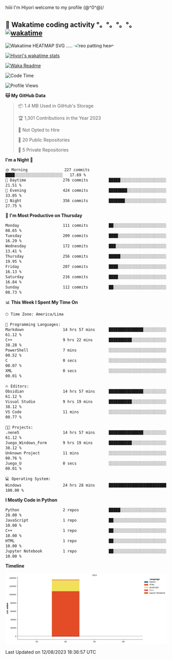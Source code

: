 hiiii I'm Hiyori welcome to my profile \(@^0^@)/

## 🦄 Wakatime coding activity °。°。°。°。[![wakatime](https://wakatime.com/badge/user/49dba2c5-26e1-43a7-9d07-e0f8613d1227.svg)](https://wakatime.com/@49dba2c5-26e1-43a7-9d07-e0f8613d1227) 
<img src="https://wakatime.com/share/@ziajoriii7/ef87015d-57e0-4afb-bb56-1a99a24ea312.svg" width="600" alt="Wakatime HEATMAP SVG"/> ..... <img src="https://i.postimg.cc/RFM2CQFY/reo-patting.webp" alt="reo patting head" width="200" style="border-radius: 50%;">

 [![Hiyori's wakatime stats](https://github-readme-stats.vercel.app/api/wakatime?username=ziajoriii7&theme=buefy&range=last_year&is_including_today=true&layout=compact&hide=markdown)](https://github.com/anuraghazra/github-readme-stats)
 

[![Waka Readme](https://github.com/hiyorijl/hiyorijl/actions/workflows/Waka%20Readme.yml/badge.svg)](https://github.com/hiyorijl/hiyorijl/actions/workflows/Waka%20Readme.yml)

<!--START_SECTION:waka-->
![Code Time](http://img.shields.io/badge/Code%20Time-287%20hrs%205%20mins-blue)

![Profile Views](http://img.shields.io/badge/Profile%20Views-1-blue)

**🐱 My GitHub Data** 

> 📦 1.4 MB Used in GitHub's Storage 
 > 
> 🏆 1,301 Contributions in the Year 2023
 > 
> 🚫 Not Opted to Hire
 > 
> 📜 20 Public Repositories 
 > 
> 🔑 5 Private Repositories 
 > 
**I'm a Night 🦉** 

```text
🌞 Morning                227 commits         ████░░░░░░░░░░░░░░░░░░░░░   17.69 % 
🌆 Daytime                276 commits         █████░░░░░░░░░░░░░░░░░░░░   21.51 % 
🌃 Evening                424 commits         ████████░░░░░░░░░░░░░░░░░   33.05 % 
🌙 Night                  356 commits         ███████░░░░░░░░░░░░░░░░░░   27.75 % 
```
📅 **I'm Most Productive on Thursday** 

```text
Monday                   111 commits         ██░░░░░░░░░░░░░░░░░░░░░░░   08.65 % 
Tuesday                  209 commits         ████░░░░░░░░░░░░░░░░░░░░░   16.29 % 
Wednesday                172 commits         ███░░░░░░░░░░░░░░░░░░░░░░   13.41 % 
Thursday                 256 commits         █████░░░░░░░░░░░░░░░░░░░░   19.95 % 
Friday                   207 commits         ████░░░░░░░░░░░░░░░░░░░░░   16.13 % 
Saturday                 216 commits         ████░░░░░░░░░░░░░░░░░░░░░   16.84 % 
Sunday                   112 commits         ██░░░░░░░░░░░░░░░░░░░░░░░   08.73 % 
```


📊 **This Week I Spent My Time On** 

```text
🕑︎ Time Zone: America/Lima

💬 Programming Languages: 
Markdown                 14 hrs 57 mins      ███████████████░░░░░░░░░░   61.12 % 
C++                      9 hrs 22 mins       ██████████░░░░░░░░░░░░░░░   38.28 % 
PowerShell               7 mins              ░░░░░░░░░░░░░░░░░░░░░░░░░   00.52 % 
C                        0 secs              ░░░░░░░░░░░░░░░░░░░░░░░░░   00.07 % 
XML                      0 secs              ░░░░░░░░░░░░░░░░░░░░░░░░░   00.01 % 

🔥 Editors: 
Obsidian                 14 hrs 57 mins      ███████████████░░░░░░░░░░   61.12 % 
Visual Studio            9 hrs 19 mins       ██████████░░░░░░░░░░░░░░░   38.12 % 
VS Code                  11 mins             ░░░░░░░░░░░░░░░░░░░░░░░░░   00.77 % 

🐱‍💻 Projects: 
.nene5                   14 hrs 57 mins      ███████████████░░░░░░░░░░   61.12 % 
Juego_Windows_Form       9 hrs 19 mins       ██████████░░░░░░░░░░░░░░░   38.12 % 
Unknown Project          11 mins             ░░░░░░░░░░░░░░░░░░░░░░░░░   00.76 % 
Juego_U                  0 secs              ░░░░░░░░░░░░░░░░░░░░░░░░░   00.01 % 

💻 Operating System: 
Windows                  24 hrs 28 mins      █████████████████████████   100.00 % 
```

**I Mostly Code in Python** 

```text
Python                   2 repos             █████░░░░░░░░░░░░░░░░░░░░   20.00 % 
JavaScript               1 repo              ██░░░░░░░░░░░░░░░░░░░░░░░   10.00 % 
C++                      1 repo              ██░░░░░░░░░░░░░░░░░░░░░░░   10.00 % 
HTML                     1 repo              ██░░░░░░░░░░░░░░░░░░░░░░░   10.00 % 
Jupyter Notebook         1 repo              ██░░░░░░░░░░░░░░░░░░░░░░░   10.00 % 
```



**Timeline**

![Lines of Code chart](https://raw.githubusercontent.com/hiyorijl/hiyorijl/main/assets/bar_graph.png)


 Last Updated on 12/08/2023 18:36:57 UTC
<!--END_SECTION:waka-->
